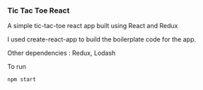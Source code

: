 ### Tic Tac Toe React

A simple tic-tac-toe react app built using React and Redux


I used create-react-app to build the boilerplate code for the app.

Other dependencies : Redux, Lodash

To run 

`npm start`
